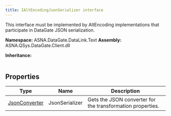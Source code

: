 ```yaml
---
title: IAltEncodingJsonSerializer interface
---
```


This interface must be implemented by AltEncoding implementations that
participate in DataGate JSON serialization.

**Namespace:** ASNA.DataGate.DataLink.Text
**Assembly:** ASNA.QSys.DataGate.Client.dll

**Inheritance:** 
<br>
<br>

## Properties

| Type | Name | Description
| --- | --- | --- 
| [JsonConverter<ITransformProperties>](https://learn.microsoft.com/en-us/dotnet/api/system.text.json.serialization.jsonconverter-1?view=net-8.0) | JsonSerializer | Gets the JSON converter for the transformation properties. |
